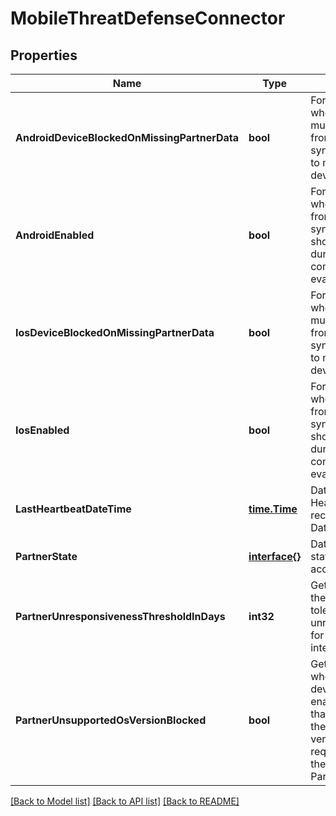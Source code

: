# MobileThreatDefenseConnector

## Properties

Name | Type | Description | Notes
------------ | ------------- | ------------- | -------------
**AndroidDeviceBlockedOnMissingPartnerData** | **bool** | For Android, set whether Intune must receive data from the data sync partner prior to marking a device compliant | [optional] 
**AndroidEnabled** | **bool** | For Android, set whether data from the data sync partner should be used during compliance evaluations | [optional] 
**IosDeviceBlockedOnMissingPartnerData** | **bool** | For IOS, set whether Intune must receive data from the data sync partner prior to marking a device compliant | [optional] 
**IosEnabled** | **bool** | For IOS, get or set whether data from the data sync partner should be used during compliance evaluations | [optional] 
**LastHeartbeatDateTime** | [**time.Time**](time.Time.md) | DateTime of last Heartbeat recieved from the Data Sync Partner | [optional] 
**PartnerState** | [**interface{}**](.md) | Data Sync Partner state for this account | [optional] 
**PartnerUnresponsivenessThresholdInDays** | **int32** | Get or Set days the per tenant tolerance to unresponsiveness for this partner integration | [optional] 
**PartnerUnsupportedOsVersionBlocked** | **bool** | Get or set whether to block devices on the enabled platforms that do not meet the minimum version requirements of the Data Sync Partner | [optional] 

[[Back to Model list]](../README.md#documentation-for-models) [[Back to API list]](../README.md#documentation-for-api-endpoints) [[Back to README]](../README.md)


